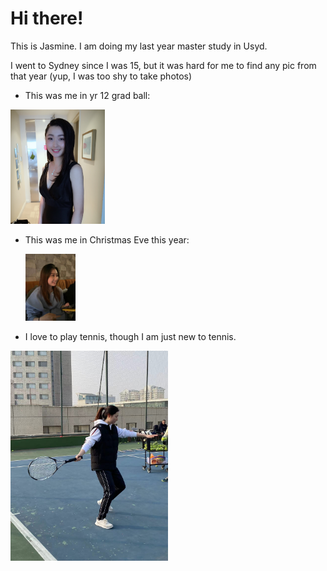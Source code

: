 # Hi there!

This is Jasmine. I am doing my last year master study in Usyd.

I went to Sydney since I was 15, but it was hard for me to find any pic from that year (yup, I was too shy to take photos)

- This was me in yr 12 grad ball:

<img src="assets/year 12 grad ball.png" alt="grad ball" width="30%" />

- This was me in Christmas Eve this year:

  <img src="assets/christmas.png" alt="christams_eve" width="80" />

- I love to play tennis, though I am just new to tennis.

<img src="assets/tennis.png" alt="tennis" width="50%" />
